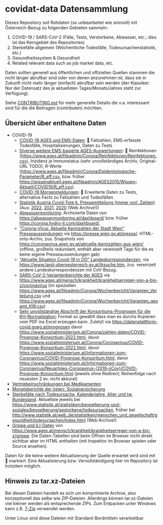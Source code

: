 # covidat-data Datensammlung

Dieses Repository soll Rohdaten (so unbearbeitet wie sinnvoll) mit
Österreich-Bezug zu folgenden Gebieten sammeln:

1. COVID-19 / SARS-CoV-2 (Fälle, Tests, Verstorbene, Abwasser, etc.; dies ist
   das Kerngebiet des Repositories)
2. Sterbefälle allgemein (Wöchentliche Todesfälle, Todesursachenstatistik, etc.)
3. Gesundheitssystem & Gesundheit
4. Related relevant data such as job market data, etc.

Daten sollten generell aus öffentlichen und offiziellen Quellen stammen die
nicht länger abrufbar sind oder von denen anzunehmen ist, dass sie in Zukunft
nicht mehr länger (einfach) abrufbar sein werden (der Klassiker: Nur der
Datensatz des je aktuellsten Tages/Monats/Jahres steht zur Verfügung).

Siehe [CONTRIBUTING.md](./CONTRIBUTING.md) für mehr generelle Details die v.a.
interessant sind für die die Beitragen (contributen) möchten.

## Übersicht über enthaltene Daten

* COVID-19
  * [COVID-19 AGES und EMS-Daten](docs/covid/ages-und-ems.md): 📕 Fallzahlen, EMS-erfasste Todesfälle, Hospitalisierungen, Daten zu Tests
  * [Diverse weitere EMS-basierte AGES-Auswertungen](data/covid/ages-ems-extra/): 📕
    Reinfektionen (<https://www.ages.at/fileadmin/Corona/Reinfektionen/Reinfektionen.csv>),
    Inzidenz je Immunstatus (sehr unvollständiges Archiv, Original-URL TODO),
    R-Werte (<https://www.ages.at/fileadmin/Corona/Epidemiologische-Parameter/R_eff.csv>,
    bzw. früher <https://wissenaktuell.ages.at/fileadmin/AGES2015/Wissen-Aktuell/COVID19/R_eff.csv>).
  * [COVID-19 Morgenmeldungen](docs/covid/morgenmeldung.md): 📕 Erweiterte Daten zu Tests, alternative Facts zu Fallzahlen und Todesfällen
  * [Statistik Austria Covid-Tote lt. Pressemitteilung (immer vorl. Zahlen)](data/covid/statat_yearly_covid_deaths_pr.csv) (Aus:
    [2022](https://www.statistik.at/fileadmin/announcement/2023/03/20230315Todesursachen2022vorl.pdf),
    [2021](https://www.statistik.at/fileadmin/announcement/2022/05/20220303Todesursachen2021.pdf),
    [2020](https://www.statistik.at/web_de/presse/125475.html) (Web Archive!))
  * [Abwassermonitoring](data/covid/abwassermonitoring/): Archivierte Daten von
    <https://abwassermonitoring.at/dashboard/> bzw. früher <https://corona.hydro-it.com/dashboard/>.
  * ["Corona-Virus: Aktuelle Kennzahlen der Stadt Wien" Presseaussendungen](data/covid/wien-kennzahlen.tar.xz)
    via <https://presse.wien.gv.at/presse/>.
    HTML-only-Archiv, zus. Snapshots von <https://coronavirus.wien.gv.at/aktuelle-kennzahlen-aus-wien/>
    (offline, großteils redundant, enthält aber vereinzelt Tage für die es keine eigene Presseaussendungen gab)
  * ["Aktuelle Situation Covid-19 in OÖ" Landeskorrespondenzen](data/covid/ooe-landeskorrespondenz-cov-situation.tar.xz),
    via <https://www.land-oberoesterreich.gv.at/lksuche.htm>, zus. vereinzelt andere Landeskorrespondenzen mit CoV-Bezug.
  * [SARS-CoV-2-Variantenberichte der AGES](data/covid/ages-varianten/) via <https://www.ages.at/mensch/krankheit/krankheitserreger-von-a-bis-z/coronavirus>
    (im speziellen <https://www.ages.at/fileadmin/Corona/Wochenbericht/Varianten_Verteilung.csv> und <https://www.ages.at/fileadmin/Corona/Wochenbericht/Varianten_gesamt_KW.csv>)
  * [Sehr unvollständige Abschrift der Konsortiums-Prognosen für die KH-Normalstation](data/covid/cov-prognose-nst.csv);
    Format so gewählt dass man es durchs Kopieren vom PDF ins Excel erzeugen kann.
    Zuletzt via <https://datenplattform-covid.goeg.at/prognosen> davor <https://www.sozialministerium.at/Corona/zahlen-daten/COVID-Prognose-Konsortium-2022.html>,
    davor <https://www.sozialministerium.at/Corona/Coronavirus/COVID-Prognose-Konsortium-2022.html>, davor <https://www.sozialministerium.at/Informationen-zum-Coronavirus/COVID-Prognose-Konsortium.html>, davor <https://www.sozialministerium.at/Informationen-zum-Coronavirus/Neuartiges-Coronavirus-(2019-nCov)/COVID-Prognose-Konsortium.html> (jeweils ohne Redirect; Reihenfolge nach neuesten 2 ev. nicht akkurat)
* [Vertriebeinschränkungen bei Medikamenten](docs/basg-medicineshortage.md)
* [Monatsberichte der österr. Sozialversicherung](docs/sozialversicherung-monatsberichte.md)
* [Sterbefälle nach Todesursache, Kalenderjahre, Alter und tw. Bundesland](data/statat-todesursachen/).
  Aktuellste jeweils bei <https://www.statistik.at/statistiken/bevoelkerung-und-soziales/bevoelkerung/gestorbene/todesursachen>,
  früher bei <http://www.statistik.at/web_de/statistiken/menschen_und_gesellschaft/gesundheit/todesursachen/index.html> (Web Archive!)
* [Grippe und ILI-Daten](data/grippe/) von <https://www.ages.at/mensch/krankheit/krankheitserreger-von-a-bis-z/grippe>.
  Die Daten-Tabellen sind beim Öffnen im Browser nicht direkt sichtbar aber im HTML enthalten
  (mit Inspektor im Browser spielen oder Source ansehen).

Daten für die keine weitere Aktualisierung der Quelle erwartet wird sind mit 📕
markiert. Eine Aktualisierung bzw. Vervollständigung hier im Repository ist
trotzdem möglich.

## Hinweis zu tar.xz-Dateien

Bei diesen Dateien handelt es sich um komprimierte Archive, also konzeptionell
das selbe wie ZIP-Dateien. Allerdings können tar.xz-Dateien viel kleiner werden
als entsprechende ZIPs. Zum Entpacken unter Windows kann z.B.
[7-Zip](https://www.7-zip.org/download.html) verwendet werden.

Unter Linux sind diese Dateien mit Standard-Bordmitteln verarbeitbar.
